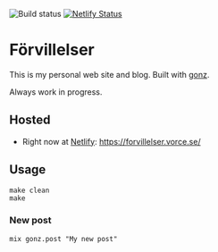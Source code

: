 ![Build status](https://github.com/vorce/forvillelser/actions/workflows/action.yml/badge.svg) [![Netlify Status](https://api.netlify.com/api/v1/badges/5faac5e8-718c-4a48-b545-8ffbe239272e/deploy-status)](https://app.netlify.com/sites/forvillelser/deploys)

# Förvillelser

This is my personal web site and blog. Built with [gonz](https://github.com/vorce/gonz).

Always work in progress.

## Hosted

- Right now at [Netlify](https://www.netlify.com/): https://forvillelser.vorce.se/

## Usage

    make clean
    make

### New post

    mix gonz.post "My new post"